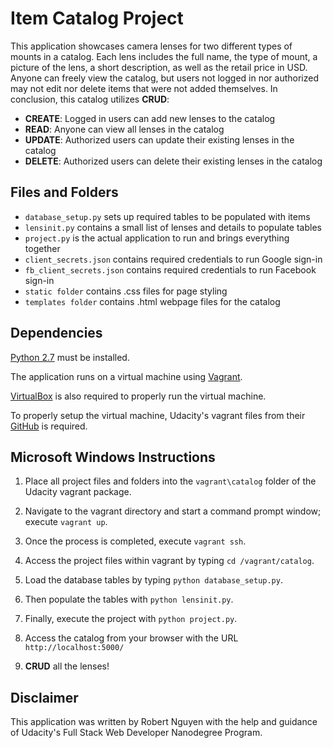 # Item Catalog Project
This application showcases camera lenses for two different types of mounts in a
catalog. Each lens includes the full name, the type of mount, a picture of the
lens, a short description, as well as the retail price in USD. Anyone can freely
view the catalog, but users not logged in nor authorized may not edit nor delete
items that were not added themselves. In conclusion, this catalog utilizes
**CRUD**:

- **CREATE**: Logged in users can add new lenses to the catalog
- **READ**: Anyone can view all lenses in the catalog
- **UPDATE**: Authorized users can update their existing lenses in the catalog
- **DELETE**: Authorized users can delete their existing lenses in the catalog

## Files and Folders
* `database_setup.py` sets up required tables to be populated with items
* `lensinit.py` contains a small list of lenses and details to populate tables
* `project.py` is the actual application to run and brings everything together
* `client_secrets.json` contains required credentials to run Google sign-in
* `fb_client_secrets.json` contains required credentials to run Facebook sign-in
* `static folder` contains .css files for page styling
* `templates folder` contains .html webpage files for the catalog

## Dependencies
[Python 2.7](https://www.python.org/downloads/) must be installed.

The application runs on a virtual machine using [Vagrant](https://www.vagrantup.com/).

[VirtualBox](https://www.virtualbox.org/) is also required to properly run the
virtual machine.

To properly setup the virtual machine, Udacity's vagrant files from their [GitHub](https://github.com/udacity/fullstack-nanodegree-vm)
is required.

## Microsoft Windows Instructions
1. Place all project files and folders into the `vagrant\catalog` folder of the
Udacity vagrant package.  

2. Navigate to the vagrant directory and start a command prompt window; execute
`vagrant up`.

3. Once the process is completed, execute `vagrant ssh`.

4. Access the project files within vagrant by typing `cd /vagrant/catalog`.

5. Load the database tables by typing `python database_setup.py`.

6. Then populate the tables with `python lensinit.py`.

7. Finally, execute the project with `python project.py`.

8. Access the catalog from your browser with the URL `http://localhost:5000/`

9. **CRUD** all the lenses!

## Disclaimer
This application was written by Robert Nguyen with the help and guidance
of Udacity's Full Stack Web Developer Nanodegree Program.

